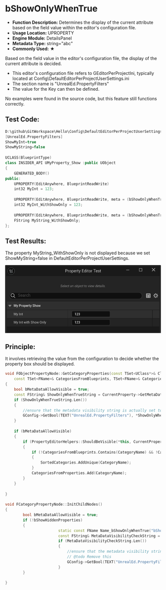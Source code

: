 # bShowOnlyWhenTrue

- **Function Description:** Determines the display of the current attribute based on the field value within the editor's configuration file.
- **Usage Location:** UPROPERTY
- **Engine Module:** DetailsPanel
- **Metadata Type:** string="abc"
- **Commonly Used:** ★

Based on the field value in the editor's configuration file, the display of the current attribute is decided.

- This editor's configuration file refers to GEditorPerProjectIni, typically located at Config\DefaultEditorPerProjectUserSettings.ini
- The section name is "UnrealEd.PropertyFilters"
- The value for the Key can then be defined.

No examples were found in the source code, but this feature still functions correctly.

## Test Code:

```cpp
D:\github\GitWorkspace\Hello\Config\DefaultEditorPerProjectUserSettings.ini
[UnrealEd.PropertyFilters]
ShowMyInt=true
ShowMyString=false

UCLASS(BlueprintType)
class INSIDER_API UMyProperty_Show :public UObject
{
	GENERATED_BODY()
public:
	UPROPERTY(EditAnywhere, BlueprintReadWrite)
	int32 MyInt = 123;

	UPROPERTY(EditAnywhere, BlueprintReadWrite, meta = (bShowOnlyWhenTrue = "ShowMyInt"))
	int32 MyInt_WithShowOnly = 123;

	UPROPERTY(EditAnywhere, BlueprintReadWrite, meta = (bShowOnlyWhenTrue = "ShowMyString"))
	FString MyString_WithShowOnly;
};
```

## Test Results:

The property MyString_WithShowOnly is not displayed because we set ShowMyString=false in DefaultEditorPerProjectUserSettings.

![Untitled](Untitled.png)

## Principle:

It involves retrieving the value from the configuration to decide whether the property box should be displayed.

```cpp
void FObjectPropertyNode::GetCategoryProperties(const TSet<UClass*>& ClassesToConsider, const FProperty* CurrentProperty, bool bShouldShowDisableEditOnInstance, bool bShouldShowHiddenProperties,
	const TSet<FName>& CategoriesFromBlueprints, TSet<FName>& CategoriesFromProperties, TArray<FName>& SortedCategories)
{
	bool bMetaDataAllowVisible = true;
	const FString& ShowOnlyWhenTrueString = CurrentProperty->GetMetaData(Name_bShowOnlyWhenTrue);
	if (ShowOnlyWhenTrueString.Len())
	{
		//ensure that the metadata visibility string is actually set to true in order to show this property
		GConfig->GetBool(TEXT("UnrealEd.PropertyFilters"), *ShowOnlyWhenTrueString, bMetaDataAllowVisible, GEditorPerProjectIni);
	}

	if (bMetaDataAllowVisible)
	{
		if (PropertyEditorHelpers::ShouldBeVisible(*this, CurrentProperty) && !HiddenCategories.Contains(CategoryName))
		{
			if (!CategoriesFromBlueprints.Contains(CategoryName) && !CategoriesFromProperties.Contains(CategoryName))
			{
				SortedCategories.AddUnique(CategoryName);
			}
			CategoriesFromProperties.Add(CategoryName);
		}
	}

}

void FCategoryPropertyNode::InitChildNodes()
{
		bool bMetaDataAllowVisible = true;
		if (!bShowHiddenProperties)
		{
						static const FName Name_bShowOnlyWhenTrue("bShowOnlyWhenTrue");
						const FString& MetaDataVisibilityCheckString = It->GetMetaData(Name_bShowOnlyWhenTrue);
						if (MetaDataVisibilityCheckString.Len())
						{
							//ensure that the metadata visibility string is actually set to true in order to show this property
							// @todo Remove this
							GConfig->GetBool(TEXT("UnrealEd.PropertyFilters"), *MetaDataVisibilityCheckString, bMetaDataAllowVisible, GEditorPerProjectIni);
						}
		}

}
```